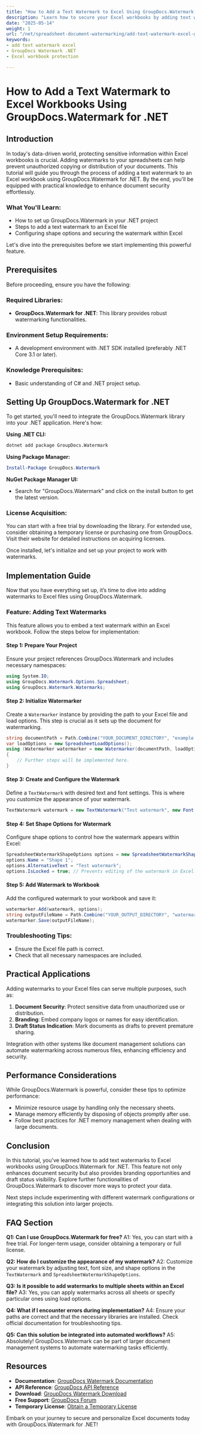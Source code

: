 ```yaml
---
title: "How to Add a Text Watermark to Excel Using GroupDocs.Watermark for .NET"
description: "Learn how to secure your Excel workbooks by adding text watermarks using GroupDocs.Watermark for .NET. Protect sensitive data with ease."
date: "2025-05-14"
weight: 1
url: "/net/spreadsheet-document-watermarking/add-text-watermark-excel-groupdocs-waters/"
keywords:
- add text watermark excel
- GroupDocs Watermark .NET
- Excel workbook protection

---
```



# How to Add a Text Watermark to Excel Workbooks Using GroupDocs.Watermark for .NET

## Introduction

In today's data-driven world, protecting sensitive information within Excel workbooks is crucial. Adding watermarks to your spreadsheets can help prevent unauthorized copying or distribution of your documents. This tutorial will guide you through the process of adding a text watermark to an Excel workbook using GroupDocs.Watermark for .NET. By the end, you'll be equipped with practical knowledge to enhance document security effortlessly.

### What You'll Learn:
- How to set up GroupDocs.Watermark in your .NET project
- Steps to add a text watermark to an Excel file
- Configuring shape options and securing the watermark within Excel

Let's dive into the prerequisites before we start implementing this powerful feature.

## Prerequisites

Before proceeding, ensure you have the following:

### Required Libraries:
- **GroupDocs.Watermark for .NET**: This library provides robust watermarking functionalities.
  
### Environment Setup Requirements:
- A development environment with .NET SDK installed (preferably .NET Core 3.1 or later).

### Knowledge Prerequisites:
- Basic understanding of C# and .NET project setup.

## Setting Up GroupDocs.Watermark for .NET

To get started, you'll need to integrate the GroupDocs.Watermark library into your .NET application. Here's how:

**Using .NET CLI:**

```bash
dotnet add package GroupDocs.Watermark
```

**Using Package Manager:**

```powershell
Install-Package GroupDocs.Watermark
```

**NuGet Package Manager UI:**
- Search for "GroupDocs.Watermark" and click on the install button to get the latest version.

### License Acquisition:

You can start with a free trial by downloading the library. For extended use, consider obtaining a temporary license or purchasing one from GroupDocs. Visit their website for detailed instructions on acquiring licenses.

Once installed, let's initialize and set up your project to work with watermarks.

## Implementation Guide

Now that you have everything set up, it’s time to dive into adding watermarks to Excel files using GroupDocs.Watermark.

### Feature: Adding Text Watermarks

This feature allows you to embed a text watermark within an Excel workbook. Follow the steps below for implementation:

#### Step 1: Prepare Your Project

Ensure your project references GroupDocs.Watermark and includes necessary namespaces:

```csharp
using System.IO;
using GroupDocs.Watermark.Options.Spreadsheet;
using GroupDocs.Watermark.Watermarks;
```

#### Step 2: Initialize Watermarker

Create a `Watermarker` instance by providing the path to your Excel file and load options. This step is crucial as it sets up the document for watermarking.

```csharp
string documentPath = Path.Combine("YOUR_DOCUMENT_DIRECTORY", "example.xlsx");
var loadOptions = new SpreadsheetLoadOptions();
using (Watermarker watermarker = new Watermarker(documentPath, loadOptions))
{
    // Further steps will be implemented here.
}
```

#### Step 3: Create and Configure the Watermark

Define a `TextWatermark` with desired text and font settings. This is where you customize the appearance of your watermark.

```csharp
TextWatermark watermark = new TextWatermark("Test watermark", new Font("Segoe UI", 19));
```

#### Step 4: Set Shape Options for Watermark

Configure shape options to control how the watermark appears within Excel:

```csharp
SpreadsheetWatermarkShapeOptions options = new SpreadsheetWatermarkShapeOptions();
options.Name = "Shape 1";
options.AlternativeText = "Test watermark";
options.IsLocked = true; // Prevents editing of the watermark in Excel.
```

#### Step 5: Add Watermark to Workbook

Add the configured watermark to your workbook and save it:

```csharp
watermarker.Add(watermark, options);
string outputFileName = Path.Combine("YOUR_OUTPUT_DIRECTORY", "watermarked_example.xlsx");
watermarker.Save(outputFileName);
```

### Troubleshooting Tips:
- Ensure the Excel file path is correct.
- Check that all necessary namespaces are included.

## Practical Applications

Adding watermarks to your Excel files can serve multiple purposes, such as:

1. **Document Security**: Protect sensitive data from unauthorized use or distribution.
2. **Branding**: Embed company logos or names for easy identification.
3. **Draft Status Indication**: Mark documents as drafts to prevent premature sharing.

Integration with other systems like document management solutions can automate watermarking across numerous files, enhancing efficiency and security.

## Performance Considerations

While GroupDocs.Watermark is powerful, consider these tips to optimize performance:
- Minimize resource usage by handling only the necessary sheets.
- Manage memory efficiently by disposing of objects promptly after use.
- Follow best practices for .NET memory management when dealing with large documents.

## Conclusion

In this tutorial, you've learned how to add text watermarks to Excel workbooks using GroupDocs.Watermark for .NET. This feature not only enhances document security but also provides branding opportunities and draft status visibility. Explore further functionalities of GroupDocs.Watermark to discover more ways to protect your data.

Next steps include experimenting with different watermark configurations or integrating this solution into larger projects.

## FAQ Section

**Q1: Can I use GroupDocs.Watermark for free?**
A1: Yes, you can start with a free trial. For longer-term usage, consider obtaining a temporary or full license.

**Q2: How do I customize the appearance of my watermark?**
A2: Customize your watermark by adjusting text, font size, and shape options in the `TextWatermark` and `SpreadsheetWatermarkShapeOptions`.

**Q3: Is it possible to add watermarks to multiple sheets within an Excel file?**
A3: Yes, you can apply watermarks across all sheets or specify particular ones using load options.

**Q4: What if I encounter errors during implementation?**
A4: Ensure your paths are correct and that the necessary libraries are installed. Check official documentation for troubleshooting tips.

**Q5: Can this solution be integrated into automated workflows?**
A5: Absolutely! GroupDocs.Watermark can be part of larger document management systems to automate watermarking tasks efficiently.

## Resources

- **Documentation**: [GroupDocs Watermark Documentation](https://docs.groupdocs.com/watermark/net/)
- **API Reference**: [GroupDocs API Reference](https://reference.groupdocs.com/watermark/net)
- **Download**: [GroupDocs Watermark Download](https://releases.groupdocs.com/watermark/net/)
- **Free Support**: [GroupDocs Forum](https://forum.groupdocs.com/c/watermark/10)
- **Temporary License**: [Obtain a Temporary License](https://purchase.groupdocs.com/temporary-license)

Embark on your journey to secure and personalize Excel documents today with GroupDocs.Watermark for .NET!
